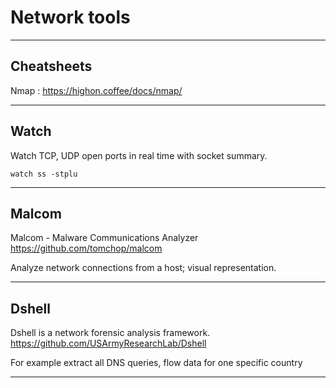 # Network tools

---

## Cheatsheets

Nmap : https://highon.coffee/docs/nmap/

---

## Watch
Watch TCP, UDP open ports in real time with socket summary.

```watch ss -stplu```

---

## Malcom
Malcom - Malware Communications Analyzer
https://github.com/tomchop/malcom

Analyze network connections from a host; visual representation.

---

## Dshell
Dshell is a network forensic analysis framework.
https://github.com/USArmyResearchLab/Dshell

For example extract all DNS queries, flow data for one specific country

---

